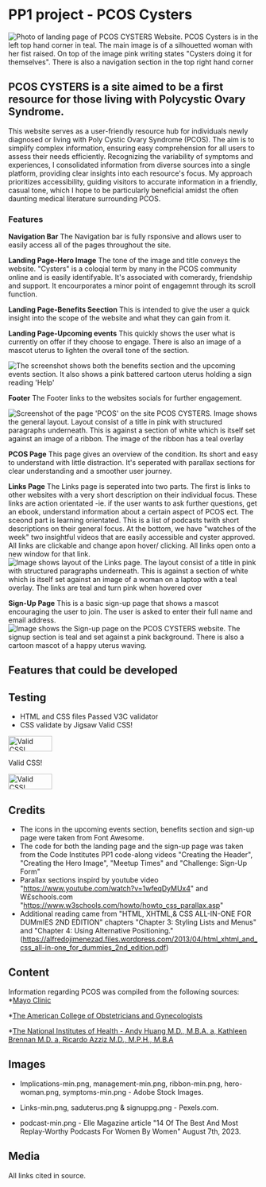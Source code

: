 # PP1 project - PCOS Cysters
![Photo of landing page of PCOS CYSTERS Website. PCOS Cysters is in the left top hand corner in teal. The main image is of a silhouetted woman with her fist raised. On top of the image pink writing states "Cysters doing it for themselves". There is also a navigation section in the top right hand corner](https://github.com/MarMarAgain/CulturalCompanions/assets/158588349/a6eb6c79-cd03-46fb-a2e9-fa5c07445ee7)

## PCOS CYSTERS is a site aimed to be a first resource for those living with Polycystic Ovary Syndrome.

This website serves as a user-friendly resource hub for individuals newly diagnosed or living with Poly Cystic Ovary Syndrome (PCOS). The aim is to simplify complex information, ensuring easy comprehension for all users to assess their needs efficiently. Recognizing the variability of symptoms and experiences, I consolidated information from diverse sources into a single platform, providing clear insights into each resource's focus. My approach prioritizes accessibility, guiding visitors to accurate information in a friendly, casual tone, which I hope to be particularly beneficial amidst the often daunting medical literature surrounding PCOS.

### Features

**Navigation Bar**
The Navigation bar is fully rsponsive and allows user to easily access all of the pages throughout the site.

**Landing Page-Hero Image**
The tone of the image and title conveys the website. "Cysters" is a coloqial term by many in the PCOS community online and is easily identifyable. It's associated with comerardy, friendship and support. It encourporates a minor point of engagemnt through its scroll function.

**Landing Page-Benefits Seection**
This is intended to give the user a quick insight into the scope of the website and what they can gain from it.

**Landing Page-Upcoming events**
This quickly shows the user what is currently on offer if they choose to engage. There is also an image of a mascot uterus to lighten the overall tone of the section.

![The screenshot shows both the benefits section and the upcoming events section. It also shows a pink battered cartoon uterus holding a sign reading 'Help' ](https://github.com/MarMarAgain/CulturalCompanions/assets/158588349/340a08eb-4f29-46a6-8eb2-d53adc608baf)

**Footer**
The Footer links to the websites socials for further engagement.

![Screenshot of the page 'PCOS' on the site PCOS CYSTERS. Image shows the general layout. Layout consist of a title in pink with structured paragraphs underneath. This is against a section of white which is itself set against an image of a ribbon. The image of the ribbon has a teal overlay](https://github.com/MarMarAgain/CulturalCompanions/assets/158588349/f4cf754f-d765-4c29-9ceb-0d04790bdc61)

**PCOS Page**
This page gives an overview of the condition. Its short and easy to understand with little distraction. It's seperated with  parallax sections for clear understanding and a smoother user journey. 

**Links Page**
The Links page is seperated into two parts. The first is links to other websites with a very short description on their individual focus. These links are action orientated -ie. if the user wants to ask further questions, get an ebook, understand information about a certain aspect of PCOS ect. The sceond part is learning orientated. This is a list of podcasts twith short descriptions on their general focus. At the bottom, we have "watches of the week" two insightful videos that are easily accessible and cyster approved. All links are clickable and change apon hover/ clicking. All links open onto a new window for that link.
![Image shows layout of the Links page. The layout consist of a title in pink with structured paragraphs underneath. This is against a section of white which is itself set against an image of a woman on a laptop with a teal overlay. The links are teal and turn pink when hovered over](https://github.com/MarMarAgain/CulturalCompanions/assets/158588349/b49b4689-e782-4816-a2cc-6e3d8dd6266f)

**Sign-Up Page**
This is a basic sign-up page that shows a mascot encouraging the user to join. The user is asked to enter their full name and email address.
![Image shows the Sign-up page on the PCOS CYSTERS website. The signup section is teal and set against a pink background. There is also a cartoon mascot of a happy uterus waving.](https://github.com/MarMarAgain/CulturalCompanions/assets/158588349/0cd34f46-cabb-4245-aa03-bf3a9510d685)

## Features that could be developed

## Testing 
* HTML and CSS files Passed V3C validator 
* CSS validate by Jigsaw
Valid CSS!
<p>
    <a href="http://jigsaw.w3.org/css-validator/check/referer">
        <img style="border:0;width:88px;height:31px"
            src="http://jigsaw.w3.org/css-validator/images/vcss"
            alt="Valid CSS!" />
    </a>
</p>
            
Valid CSS!
<p>
<a href="http://jigsaw.w3.org/css-validator/check/referer">
    <img style="border:0;width:88px;height:31px"
        src="http://jigsaw.w3.org/css-validator/images/vcss-blue"
        alt="Valid CSS!" />
    </a>
</p>
     

## Credits

* The icons in the upcoming events section, benefits section and sign-up page were taken from Font Awesome.
* The code for both the landing page and the sign-up page was taken from the Code Institutes PP1 code-along videos "Creating the Header", "Creating the Hero Image", "Meetup Times" and "Challenge: Sign-Up Form"
* Parallax sections inspird by youtube video "https://www.youtube.com/watch?v=1wfeqDyMUx4" and W£schools.com "https://www.w3schools.com/howto/howto_css_parallax.asp" 
* Additional reading came from "HTML, XHTML,& CSS ALL-IN-ONE FOR DUMmIES 2ND EDITION" chapters "Chapter 3: Styling Lists and Menus" and "Chapter 4: Using Alternative Positioning." (https://alfredojimenezad.files.wordpress.com/2013/04/html_xhtml_and_css_all-in-one_for_dummies_2nd_edition.pdf)


## Content
Information regarding PCOS was compiled from the following sources: 
*[Mayo Clinic](https://www.mayoclinic.org/diseases-conditions/pcos/symptoms-causes/syc-20353439)

*[The American College of Obstetricians and Gynecologists](https://www.acog.org/womens-health/faqs/polycystic-ovary-syndrome-pcos)

*[The National Institutes of Health - Andy Huang M.D., M.B.A. a, Kathleen Brennan M.D. a, Ricardo Azziz M.D., M.P.H., M.B.A](https://www.sciencedirect.com/science/article/pii/S0015028208048176)

## Images 
* Implications-min.png, management-min.png, ribbon-min.png, hero-woman.png, symptoms-min.png - Adobe Stock Images. 

* Links-min.png, saduterus.png & signuppg.png - Pexels.com.

* podcast-min.png - Elle Magazine article "14 Of The Best And Most Replay-Worthy Podcasts For Women By Women" August 7th, 2023.

## Media
All links cited in source.